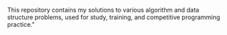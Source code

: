 This repository contains my solutions to various algorithm and data structure problems, used for study, training, and competitive programming practice."

